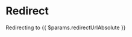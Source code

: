 
<script setup>
import { useData, useRouter, withBase } from 'vitepress'
const { params } = useData()
useRouter().go(withBase(params.value.redirectUrlAbsolute))
</script>

# Redirect

Redirecting to <a :href="withBase($params.redirectUrlAbsolute)">{{ $params.redirectUrlAbsolute }}</a>